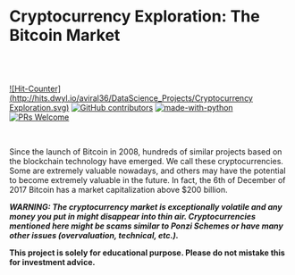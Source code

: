 # Cryptocurrency Exploration: The Bitcoin Market 
#
<br>

[![Hit-Counter](http://hits.dwyl.io/aviral36/DataScience_Projects/Cryptocurrency Exploration.svg)](http://hits.dwyl.io/aviral36/HackerRank-Solutions) 
[![GitHub contributors](https://img.shields.io/github/contributors/Naereen/StrapDown.js.svg)](https://gitHub.com/aviral36/HackerRank-Solutions/)  [![made-with-python](https://img.shields.io/badge/Made%20with-Python-1f425f.svg)](https://www.python.org/)
[![PRs Welcome](https://img.shields.io/badge/PRs-welcome-brightgreen.svg?style=flat-square)](http://makeapullrequest.com)

<br>
<p>Since the launch of Bitcoin in 2008, hundreds of similar projects based on the blockchain technology have emerged. We call these cryptocurrencies. Some are extremely valuable nowadays, and others may have the potential to become extremely valuable in the future. In fact, the 6th of December of 2017 Bitcoin has a market capitalization above $200 billion.</p>

<strong><i>WARNING: The cryptocurrency market is exceptionally volatile and any money you put in might disappear into thin air. Cryptocurrencies mentioned here might be scams similar to Ponzi Schemes or have many other issues (overvaluation, technical, etc.). 
  </i></strong>


<strong>This project is solely for educational purpose. Please do not mistake this for investment advice.<strong>
